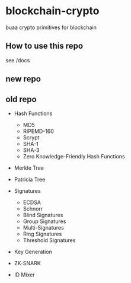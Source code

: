 # blockchain-crypto
buaa crypto primitives for blockchain

## How to use this repo

see /docs

## new repo



## old repo 

- Hash Functions
  - MD5
  - RIPEMD-160
  - Scrypt
  - SHA-1
  - SHA-3
  - Zero Knowledge-Friendly Hash Functions
- Merkle Tree
- Patricia Tree
- Signatures
  - ECDSA
  - Schnorr
  - Blind Signatures
  - Group Signatures
  - Multi-Signatures
  - Ring Signatures
  - Threshold Signatures

- Key Generation
- ZK-SNARK
- ID Mixer
